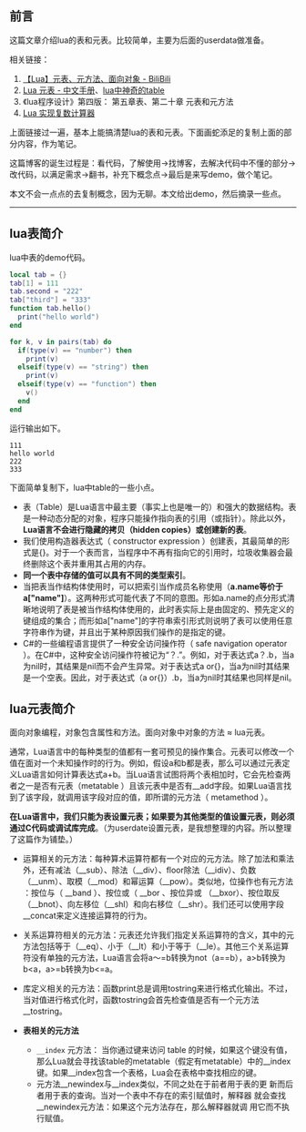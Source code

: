 ## 前言

这篇文章介绍lua的表和元表。比较简单，主要为后面的userdata做准备。

相关链接：
1. [【Lua】元表、元方法、面向对象 - BiliBili](https://www.bilibili.com/video/BV1f44y1a7Gk/)
2. [Lua 元表 - 中文手册](https://www.itbook.team/book/lua/LUAJiaoCheng/LUAYuanBiaoMETATABLE.html)、[lua中神奇的table](http://blog.lujun9972.win/blog/2018/06/17/lua%E4%B8%AD%E7%A5%9E%E5%A5%87%E7%9A%84table/index.html)
3. 《lua程序设计》第四版： 第五章表、第二十章 元表和元方法
4. [Lua 实现复数计算器](https://blog.csdn.net/z2014z/article/details/118765371)

上面链接过一遍，基本上能搞清楚lua的表和元表。下面画蛇添足的复制上面的部分内容，作为笔记。

这篇博客的诞生过程是：看代码，了解使用->找博客，去解决代码中不懂的部分->改代码，以满足需求->翻书，补充下概念点->最后是来写demo，做个笔记。

本文不会一点点的去复制概念，因为无聊。本文给出demo，然后摘录一些点。

---

## lua表简介

lua中表的demo代码。

```lua
local tab = {}
tab[1] = 111
tab.second = "222"
tab["third"] = "333"
function tab.hello() 
  print("hello world")
end

for k, v in pairs(tab) do
  if(type(v) == "number") then
    print(v)
  elseif(type(v) == "string") then
    print(v)
  elseif(type(v) == "function") then
    v()
  end
end
```

运行输出如下。

```shell
111
hello world
222
333
```

下面简单复制下，lua中table的一些小点。

* 表（Table）是Lua语言中最主要（事实上也是唯一的）和强大的数据结构。表是一种动态分配的对象，程序只能操作指向表的引用（或指针）。除此以外，**Lua语言不会进行隐藏的拷贝（hidden copies）或创建新的表**。
* 我们使用构造器表达式（ constructor expression ）创建表，其最简单的形式是{}。对于一个表而言，当程序中不再有指向它的引用时，垃圾收集器会最终删除这个表并重用其占用的内存。
* **同一个表中存储的值可以具有不同的类型索引**。
* 当把表当作结构体使用时，可以把索引当作成员名称使用（**a.name等价于a["name"]**）。这两种形式可能代表了不同的意图。形如a.name的点分形式清晰地说明了表是被当作结构体使用的，此时表实际上是由固定的、预先定义的键组成的集合；而形如a["name"]的字符串索引形式则说明了表可以使用任意字符串作为键，并且出于某种原因我们操作的是指定的键。
* C#的一些编程语言提供了一种安全访问操作符（ safe navigation operator ）。在C#中，这种安全访问操作符被记为“？.”。例如，对于表达式a？.b，当a为nil时，其结果是nil而不会产生异常。对于表达式a or{}，当a为nil时其结果是一个空表。因此，对于表达式（a or{}）.b，当a为nil时其结果也同样是nil。

## lua元表简介

面向对象编程，对象包含属性和方法。面向对象中对象的方法 $\approx$ lua元表。

通常，Lua语言中的每种类型的值都有一套可预见的操作集合。元表可以修改一个值在面对一个未知操作时的行为。例如，假设a和b都是表，那么可以通过元表定义Lua语言如何计算表达式a+b。当Lua语言试图将两个表相加时，它会先检查两者之一是否有元表（metatable ）且该元表中是否有__add字段。如果Lua语言找到了该字段，就调用该字段对应的值，即所谓的元方法（ metamethod ）。

**在Lua语言中，我们只能为表设置元表；如果要为其他类型的值设置元表，则必须通过C代码或调试库完成**。（为userdate设置元表，是我想整理的内容。所以整理了这篇作为铺垫。）

* 运算相关的元方法：每种算术运算符都有一个对应的元方法。除了加法和乘法外，还有减法（__sub）、除法（__div）、floor除法（__idiv）、负数（__unm）、取模（__mod）和幂运算（__pow）。类似地，位操作也有元方法 ：按位与（ __band ）、按位或（ __bor  、按位异或
（__bxor）、按位取反（__bnot）、向左移位（__shl）和向右移位（__shr）。我们还可以使用字段__concat来定义连接运算符的行为。

* 关系运算符相关的元方法：元表还允许我们指定关系运算符的含义，其中的元方法包括等于（__eq）、小于（__lt）和小于等于（__le）。其他三个关系运算符没有单独的元方法，Lua语言会将a～=b转换为not（a==b），a>b转换为b<a，a>=b转换为b<=a。

* 库定义相关的元方法：函数print总是调用tostring来进行格式化输出。不过，当对值进行格式化时，函数tostring会首先检查值是否有一个元方法__tostring。

* **表相关的元方法**
  * `__index` 元方法： 当你通过键来访问 table 的时候，如果这个键没有值，那么Lua就会寻找该table的metatable（假定有metatable）中的__index 键。如果__index包含一个表格，Lua会在表格中查找相应的键。
  * 元方法__newindex与__index类似，不同之处在于前者用于表的更
新而后者用于表的查询。当对一个表中不存在的索引赋值时，解释器
就会查找__newindex元方法：如果这个元方法存在，那么解释器就调
用它而不执行赋值。




